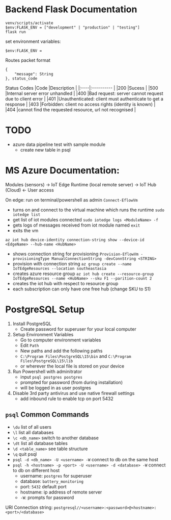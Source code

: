 # Backend Flask Documentation

```
venv/scripts/activate
$env:FLASK_ENV = ["development" | "production" | "testing"]
flask run
```

set environment variables:
```
$env:FLASK_ENV = 
```

Routes packet format
```
{
    "message": String
}, status_code
```

Status Codes
|Code |Description |
|:----|:---------- |
|200  |Sucess |
|500  |Internal server error unhandled |
|400  |Bad request: server cannot request due to client error |
|401  |Unauthenticated: client must authenticate to get a response |
|403  |Forbidden: client no access rights (identity is known) |
|404  |cannot find the requested resource, url not recognised |


# TODO

- azure data pipeline test with sample module
    - create new table in psql




# MS Azure Documentation:

Modules (sensors) -> IoT Edge Runtime (local remote server) -> IoT Hub (Cloud) <- User access

On edge: run on terminal/powershell as admin
`Connect-EflowVm`
- turns on and connect to the virtual machine which runs the runtime
`sudo iotedge list`
- get list of iot modules connected
`sudo iotedge logs <ModuleName> -f`
- gets logs of messages received from iot module named
`exit`
- exits the vm

`az iot hub device-identity connection-string show --device-id <EdgeName> --hub-name <HubName>`
- shows connection string for provisioning
`Provision-EflowVm -provisioningType ManualConnectionString -devConnString <STRING>`
- provision with connection string
`az group create --name IoTEdgeResources --location southeastasia`
- creates azure resource group
`az iot hub create --resource-group IoTEdgeResources --name <HubName> --sku F1 --parition-count 2`
- creates the iot hub with respect to resource group
- each subscription can only have one free hub (change SKU to S1)


# PostgreSQL Setup

1. Install PostgreSQL
    - Create password for superuser for your local computer
2. Setup Environment Variables
    - Go to computer environment variables
    - Edit `Path`
    - New paths and add the following paths
    - `C:\Program Files\PostgreSQL\15\bin` and `C:\Program Files\PostgreSQL\15\lib`
    - or wherever the local file is stored on your device
3. Run Powershell with adminitrator
    - input `psql postgres postgres`
    - prompted for password (from during installation)
    - will be logged in as user postgres
4. Disable 3rd party antivirus and use native firewall settings
    - add inbound rule to enable tcp on port 5432

## `psql` Common Commands

- `\du` list of all users
- `\l` list all databases
- `\c <db_name>` switch to another database
- `\dt` list all database tables
- `\d <table_name>` see table structure
- `\q` quit psql
- `psql -d <db_name> -U <username> -W` connect to db on the same host
- `psql -h <hostname> -p <port> -U <username> -d <database> -W` connect to db on different host
    - username: `postgres` for superuser
    - database: `battery_monitoring`
    - port: `5432` default port
    - hostname: ip address of remote server
    - `-W`: prompts for password


URI Connection string: `postgresql//<username>:<password>@<hostname>:<port>/<database>`